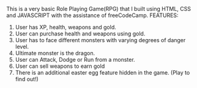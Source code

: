 This is a very basic Role Playing Game(RPG) that I built using HTML, CSS and JAVASCRIPT with the assistance of freeCodeCamp.
FEATURES:
1) User has XP, health, weapons and gold.
2) User can purchase health and weapons using gold.
3) User has to face different monsters with varying degrees of danger level.
4) Ultimate monster is the dragon.
5) User can Attack, Dodge or Run from a monster.
6) User can sell weapons to earn gold
7) There is an additional easter egg feature hidden in the game. (Play to find out!)

